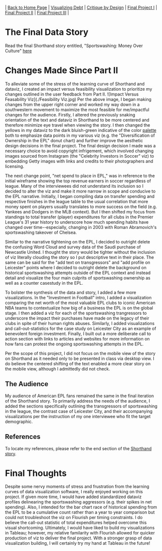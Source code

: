 | [Back to Home Page](https://ecardina.github.io/Data-Viz-Portfolio-Cardinal/) | [Visualizing Debt](https://ecardina.github.io/Data-Viz-Portfolio-Cardinal/visualizing-government-debt) | [Critique by Design](https://ecardina.github.io/Data-Viz-Portfolio-Cardinal/critique-by-design) | [Final Project I](https://ecardina.github.io/Data-Viz-Portfolio-Cardinal/final-project-part-one) | [Final Project II](https://ecardina.github.io/Data-Viz-Portfolio-Cardinal/final-project-part-two) | [Final Project III](https://ecardina.github.io/Data-Viz-Portfolio-Cardinal/final-project-part-three) |

# The Final Data Story
Read the final Shorthand story entitled, "Sportswashing: Money Over Culture" [here](https://carnegiemellon.shorthandstories.com/sportswashing-money-over-culture/index.html)

# Changes Made Since Part II
To alleviate some of the stress of the learning curve of Shorthand and dataviz, I created an impact versus feasibility visualization to prioritize my changes outlined in the user feedback from Part II. 
![Impact Versus Feasability Viz](./Feasibility Viz.jpg)
Per the above image, I began making changes from the upper right corner and worked my way down in a southwestern movement to maximize the most feasible for me/impactful changes for the audience. Firstly, I altered the previously snaking orientation of the text and dataviz in Shorthand to be more centered and therefore minimize eye travel when viewing the story. I then changed the yellows in my dataviz to the dark bluish-green indicative of the color [palette](https://coolors.co/palette/56445d-548687-f4d35e) both to emphasize data points in my various viz (e.g. the "Diversification of Ownership in the EPL" donut chart) and further improve the aesthetic design decisions in the final project. The final design decision I made was a necessary choice to avoid copyright infrigement, which involved changing images sourced from Instagram (the "Celebrity Investors in Soccer" viz) to embedding Getty images with links and credits to their photographers and licensing. 

The next change point, "net spend to place in EPL," was in reference to the initial wireframe showing the top revenue earners in soccer regardless of league. Many of the interviewees did not understand its inclusion so I decided to alter the viz and make it more narrow in scope and conducive to the EPL narrative. Initially, I began compiling data on transfer spending and respective finishes in the league table to the usual correlation that more money spent on players usually translates to more success on the field (e.g. Yankees and Dodgers in the MLB context). But I then shifted my focus from standings to total transfer (player) expenditures for all clubs in the Premier League's 31 year history to underscore how much spending habits have changed over time--especially, changing in 2003 with Roman Abramovich's sportswashing takeover of Chelsea. 

Similar to the narrative tightening on the EPL, I decided to outright delete the confusing Word Cloud and survey data of the Saudi purchase of Newcastle United. I thought the story would be tighter without the inclusion of viz literally clouding the story so I put descriptive text in their place. The same can be said for the "add text on transgressors" and "add profile on Leicester" points where I decided to outright delete the background on historical sportswashing attempts outside of the EPL context and instead detail and visualize the four main culprits of sportswashing ownership as well as a counter casestudy in the EPL. 

To bolster the synthesis of the data and story, I added a few more visualizations. In the "Investment in Football" intro, I added a visualization comparing the net worth of the most valuable EPL clubs to iconic American NBA teams to contextualize how big of a business the EPL is on the global stage. I then added a viz for each of the sportswashing trangressors to underscore the impact their purchases have made on the legacy of their clubs in spite of their human rights abuses. Similarly, I added visualizations and call-out-statistics for the case study on Leicester City as an example of benevolent foreign investment. Finally, I built out a more deliberate call to action section with links to articles and websites for more information on how fans can protest the ongoing sportswashing attempts in the EPL.

Per the scope of this project, I did not focus on the mobile view of the story on Shorthand as it needed only to be presented in class via desktop view. I do believe the centered shifting of the text enabled a more clear story on the mobile view, although I admittedly did not check. 

## The Audience
My audience of American EPL fans remained the same in the final iteration of the Shorthand story. To primarily address the needs of the audience, I added the sections specifically outlining the transgressors of sportswashing in the league, the contrast case of Leicester City, and their accompanying visualizations per the instruction of my one interviewee who fit the target demographic. 

## References
To locate my references, please refer to the end section of the [Shorthand story](https://carnegiemellon.shorthandstories.com/sportswashing-money-over-culture/index.html). 

# Final Thoughts
Despite some nervy moments of stress and frustration from the learning curves of data visualization software, I really enjoyed working on this project. If given more time, I would have added standardized dataviz profiles delinearing the sportswashing aggressors (e.g. their spikes in net spending). Also, I intended for the bar chart race of historical spending from the EPL to be a cumulative count rather than a year to year comparison but could not troubleshoot the viz on Flourish per timing constraints. I do believe the call-out statistic of total expenditures helped overcome this visual shortcoming. Ultimately, I would have liked to build my visualizations in Tableau; however, my relative familarity with Flourish allowed for quicker production of viz to deliver the final project. With a stronger grasp of data visualization building, I will certainly try my hand at Tableau in the future! 
